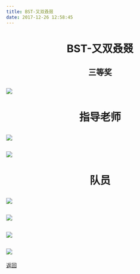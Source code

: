 ```yaml
---
title: BST-又双叒叕
date: 2017-12-26 12:58:45
---
```

# <p align="center">BST-又双叒叕</p>

## <p align="center">三等奖</p>
## ![](http://bst.cooler-tec.com/2017智能车区赛奖状-19.jpg)

# <p align="center">指导老师</p>
## ![](http://bst.cooler-tec.com/2017智能车区赛奖状-9.jpg)
## ![](http://bst.cooler-tec.com/2017智能车区赛奖状-7.jpg)

# <p align="center">队员</p>
## ![](http://bst.cooler-tec.com/2017智能车区赛奖状-8.jpg)
## ![](http://bst.cooler-tec.com/2017智能车区赛奖状-16.jpg)
## ![](http://bst.cooler-tec.com/2017智能车区赛奖状-19.jpg)
## ![](http://bst.cooler-tec.com/2017智能车区赛奖状-22.jpg)


[返回](../)